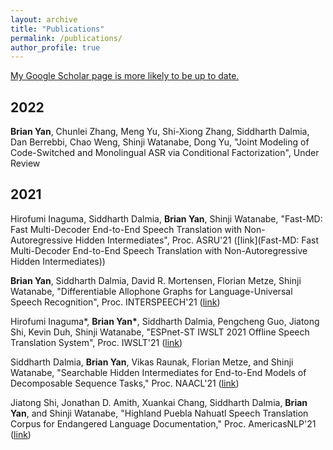 ```yaml
---
layout: archive
title: "Publications"
permalink: /publications/
author_profile: true
---
```

[My Google Scholar page is more likely to be up to date.](https://scholar.google.com/citations?user=Pn3DcuUAAAAJ&hl=en)

## 2022

**Brian Yan**, Chunlei Zhang, Meng Yu, Shi-Xiong Zhang, Siddharth Dalmia, Dan Berrebbi, Chao Weng, Shinji Watanabe, Dong Yu, "Joint Modeling of Code-Switched and Monolingual ASR via Conditional Factorization", Under Review

## 2021

Hirofumi Inaguma, Siddharth Dalmia, **Brian Yan**, Shinji Watanabe, "Fast-MD: Fast Multi-Decoder End-to-End Speech Translation with Non-Autoregressive Hidden Intermediates", Proc. ASRU'21 ([link](Fast-MD: Fast Multi-Decoder End-to-End Speech Translation with Non-Autoregressive Hidden Intermediates))

**Brian Yan**, Siddharth Dalmia, David R. Mortensen, Florian Metze, Shinji Watanabe, "Differentiable Allophone Graphs for Language-Universal Speech Recognition", Proc. INTERSPEECH'21 ([link](https://arxiv.org/abs/2107.11628))

Hirofumi Inaguma\*, **Brian Yan\***, Siddharth Dalmia, Pengcheng Guo, Jiatong Shi, Kevin Duh, Shinji Watanabe, "ESPnet-ST IWSLT 2021 Offline Speech Translation System", Proc. IWSLT'21 ([link](https://arxiv.org/abs/2107.00636))

Siddharth Dalmia, **Brian Yan**, Vikas Raunak, Florian Metze, and Shinji Watanabe, "Searchable Hidden Intermediates for End-to-End Models of Decomposable Sequence Tasks," Proc. NAACL'21 ([link](https://arxiv.org/abs/2105.00573))

Jiatong Shi, Jonathan D. Amith, Xuankai Chang, Siddharth Dalmia, **Brian Yan**, and Shinji Watanabe, "Highland Puebla Nahuatl Speech Translation Corpus for Endangered Language Documentation," Proc. AmericasNLP'21 ([link](https://aclanthology.org/2021.americasnlp-1.7/))
